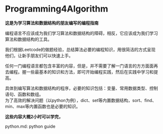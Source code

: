 # Programming4Algorithm

**这是为学习算法和数据结构的朋友编写的编程指南**

编程语言不应该成为我们学习算法和数据结构的障碍，相反，它应该成为我们学习算法和数据结构的工具。  

我们根据Leetcode的做题经验，总结算法必要的编程知识，用很简洁的方式呈现他们，让新手朋友们可以快速上手。  

任何一门编程语言都包含丰富的内容，但是，并不需要了解一门语言的方方面面再去编程。握一些最基本的知识和方法，即可开始编程实践，然后在实践中学习和提高。  

具体到编写算法和数据结构的程序，必要的知识包括：变量、常用数据类型、控制语句、函数和数组。  
为了高效的解决问题（以python为例），dict、set等内置数据结构，sort、find、min、max等内置函数也是必要的知识。  

**这些内容大概2小时可以学完，**


python.md: python guide

